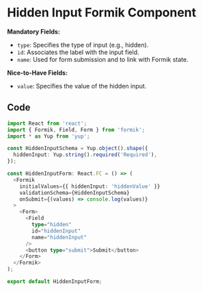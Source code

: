 # Hidden Input Formik Component

**Mandatory Fields:**
- `type`: Specifies the type of input (e.g., hidden).
- `id`: Associates the label with the input field.
- `name`: Used for form submission and to link with Formik state.

**Nice-to-Have Fields:**
- `value`: Specifies the value of the hidden input.

## Code

```typescript
import React from 'react';
import { Formik, Field, Form } from 'formik';
import * as Yup from 'yup';

const HiddenInputSchema = Yup.object().shape({
  hiddenInput: Yup.string().required('Required'),
});

const HiddenInputForm: React.FC = () => (
  <Formik
    initialValues={{ hiddenInput: 'hiddenValue' }}
    validationSchema={HiddenInputSchema}
    onSubmit={(values) => console.log(values)}
  >
    <Form>
      <Field
        type="hidden"
        id="hiddenInput"
        name="hiddenInput"
      />
      <button type="submit">Submit</button>
    </Form>
  </Formik>
);

export default HiddenInputForm;